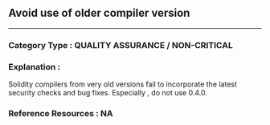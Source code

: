 ##  Avoid use of older compiler version


---

### **Category Type** : QUALITY ASSURANCE / NON-CRITICAL


### **Explanation** : 

 Solidity compilers from very old versions fail to incorporate the latest security checks and bug fixes.
 Especially , do not use 0.4.0.




### **Reference Resources** : NA

